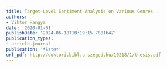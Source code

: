 ```yaml
---
title: Target-Level Sentiment Analysis on Various Genres
authors:
- Viktor Hangya
date: '2020-01-01'
publishDate: '2024-06-18T10:19:15.788164Z'
publication_types:
- article-journal
publication: '*Szte*'
url_pdf: http://doktori.bibl.u-szeged.hu/10218/1/thesis.pdf
---
```

